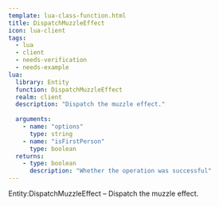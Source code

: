 ```yaml
---
template: lua-class-function.html
title: DispatchMuzzleEffect
icon: lua-client
tags:
  - lua
  - client
  - needs-verification
  - needs-example
lua:
  library: Entity
  function: DispatchMuzzleEffect
  realm: client
  description: "Dispatch the muzzle effect."
  
  arguments:
    - name: "options"
      type: string
    - name: "isFirstPerson"
      type: boolean
  returns:
    - type: boolean
      description: "Whether the operation was successful"
---
```


<div class="lua__search__keywords">
Entity:DispatchMuzzleEffect &#x2013; Dispatch the muzzle effect.
</div>
